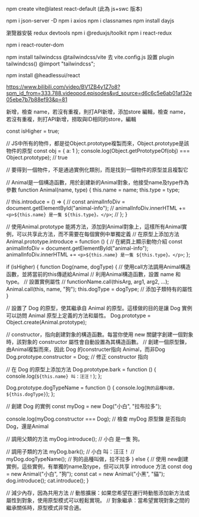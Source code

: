 npm create vite@latest react-default  (此為 js+swc 版本)

npm i json-server -D
npm i axios
npm i classnames
npm install dayjs

瀏覽器安裝 redux devtools
npm i @reduxjs/toolkit
npm i react-redux

npm i react-router-dom

npm install tailwindcss @tailwindcss/vite
去 vite.config.js 設置 plugin tailwindcss()
@import "tailwindcss";

npm install @headlessui/react


https://www.bilibili.com/video/BV1ZB4y1Z7o8?spm_id_from=333.788.videopod.episodes&vd_source=d6c6c5e6ab01af32e05ebe7b7b88ef93&p=81



新增，檢查 name，若沒有重複，則打API新增，添加store
編輯，檢查 name，若沒有重複，則打API新增，撈取與ID相同的store，編輯



const isHigher = true;


// JS中所有的物件，都是從Object.prototype複製而來，Object.prototype是該物件的原型
const obj = { a: 1 };
console.log(Object.getPrototypeOf(obj) === Object.prototype); // true

// 要得到一個物件，不是通過實例化類別，而是找到一個物件的原型並且複製它

// Animal是一個構造函數，用於創建新的Animal對象，他接受name及type作為參數
function Animal(name, type) {
  this.name = name;
  this.type = type;

  //   this.introduce = () => {
  //     const animalInfoDiv = document.getElementById("animal-info");
  //     animalInfoDiv.innerHTML += `<p>${this.name} 是一隻 ${this.type}。</p>`;
  //   };
}


// 使用Animal.prototype 能將方法，添加到Animal對象上，這樣所有Animal實例，可以共享此方法，而不需要在每個實例中單獨定義
// 在原型上添加方法
Animal.prototype.introduce = function () {
  // 在網頁上顯示動物介紹
  const animalInfoDiv = document.getElementById("animal-info");
  animalInfoDiv.innerHTML += `<p>${this.name} 是一隻 ${this.type}。</p>`;
};



if (isHigher) {
  function Dog(name, dogType) {
    // 使用call方法調用Animal構造函數，並將當前的this傳遞給Animal
    // 利用Animal構造函數，設置 name 和 type。 // 設置實例屬性
    // functionName.call(thisArg, arg1, arg2, ...);
    Animal.call(this, name, "狗");
    this.dogType = dogType; // 添加子類特有的屬性
  }

  // 設置了 Dog 的原型，使其繼承自 Animal 的原型。這樣做的目的是讓 Dog 實例可以訪問 Animal 原型上定義的方法和屬性。
  Dog.prototype = Object.create(Animal.prototype);


  // constructor，指向創建對象的構造函數。每當你使用 new 關鍵字創建一個對象時，該對象的 constructor 屬性會自動設置為其構造函數。
  // 創建一個原型鍊，由Animal複製而來，因此 Dog 的constructer指向 Animal，而非Dog
  Dog.prototype.constructor = Dog; // 修正 constructor 指向

  // 在 Dog 的原型上添加方法
  Dog.prototype.bark = function () {
    console.log(`${this.name} 叫：汪汪！`);
  };

  Dog.prototype.dogTypeName = function () {
    console.log(`狗的品種叫做，${this.dogType}`);
  };

  // 創建 Dog 的實例
  const myDog = new Dog("小白", "拉布拉多");

  console.log(myDog.constructor === Dog); // 檢查 myDog  原型鍊 是否指向 Dog，還是Animal

  // 調用父類的方法
  myDog.introduce(); // 小白 是一隻 狗。

  // 調用子類的方法
  myDog.bark(); // 小白 叫：汪汪！
  // 
  myDog.dogTypeName(); // 狗的品種叫做，拉不拉多
} else {
  // 使用 new創建實例，這些實例，有單獨的name及type，但可以共享  introduce 方法
  const dog = new Animal("小白", "狗");
  const cat = new Animal("小黑", "貓");
  dog.introduce();
  cat.introduce();
}


// 減少內存，因為共用方法
// 動態擴展：如果您希望在運行時動態添加新方法或屬性到對象，使用原型模式可以輕鬆實現。
// 對象繼承：當希望實現對象之間的繼承關係時，原型模式非常合適。